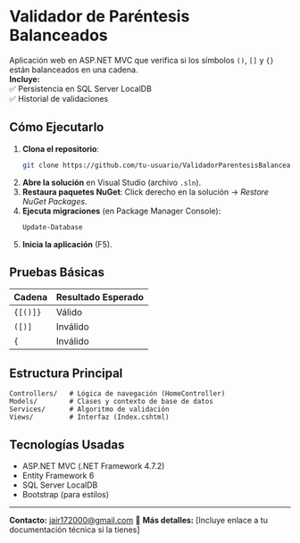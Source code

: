 # Validador de Paréntesis Balanceados

Aplicación web en ASP.NET MVC que verifica si los símbolos `()`, `[]` y `{}` están balanceados en una cadena.  
**Incluye:**  
✅ Persistencia en SQL Server LocalDB  
✅ Historial de validaciones  

## Cómo Ejecutarlo
1. **Clona el repositorio**:
   ```bash
   git clone https://github.com/tu-usuario/ValidadorParentesisBalanceados.git
   ```
2. **Abre la solución** en Visual Studio (archivo `.sln`).
3. **Restaura paquetes NuGet**: Click derecho en la solución → *Restore NuGet Packages*.
4. **Ejecuta migraciones** (en Package Manager Console):
   ```bash
   Update-Database
   ```
5. **Inicia la aplicación** (F5).

## Pruebas Básicas
| Cadena      | Resultado Esperado |
|-------------|--------------------|
| `{[()]}`    | Válido             |
| `([)]`      | Inválido           |
| `{`         | Inválido           |

## Estructura Principal
```plaintext
Controllers/   # Lógica de navegación (HomeController)
Models/        # Clases y contexto de base de datos
Services/      # Algoritmo de validación
Views/         # Interfaz (Index.cshtml)
```

## Tecnologías Usadas
- ASP.NET MVC (.NET Framework 4.7.2)
- Entity Framework 6
- SQL Server LocalDB
- Bootstrap (para estilos)

---

**Contacto:** jair172000@gmail.com
🔗 **Más detalles:** [Incluye enlace a tu documentación técnica si la tienes]
